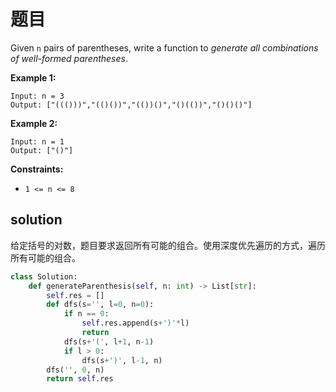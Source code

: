 # 题目

Given `n` pairs of parentheses, write a function to *generate all combinations of well-formed parentheses*.

 

**Example 1:**

```
Input: n = 3
Output: ["((()))","(()())","(())()","()(())","()()()"]
```

**Example 2:**

```
Input: n = 1
Output: ["()"]
```

 

**Constraints:**

- `1 <= n <= 8`

## solution

给定括号的对数，题目要求返回所有可能的组合。使用深度优先遍历的方式，遍历所有可能的组合。

```python
class Solution:
    def generateParenthesis(self, n: int) -> List[str]:
        self.res = []
        def dfs(s='', l=0, n=0):
            if n == 0:
                self.res.append(s+')'*l)
                return
            dfs(s+'(', l+1, n-1)
            if l > 0:
                dfs(s+')', l-1, n)
        dfs('', 0, n)
        return self.res
```

